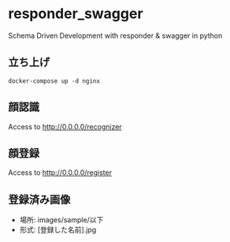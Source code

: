 # responder_swagger
Schema Driven Development with responder &amp; swagger in python

## 立ち上げ
```
docker-compose up -d nginx
```

## 顔認識
Access to http://0.0.0.0/recognizer

## 顔登録
Access to http://0.0.0.0/register

## 登録済み画像
- 場所: images/sample/以下
- 形式: [登録した名前].jpg